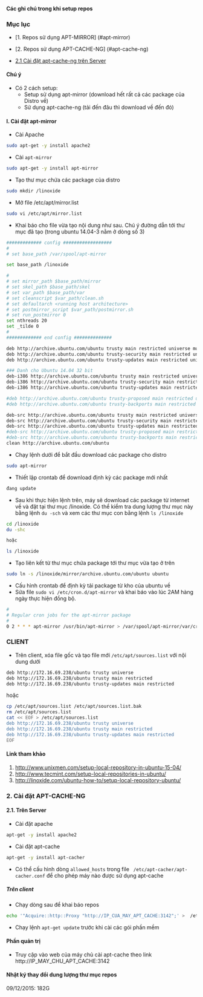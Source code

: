﻿#### Các ghi chú trong khi setup repos

### Mục lục
* [1. Repos sử dụng APT-MIRROR] (#apt-mirror)

* [2. Repos sử dụng APT-CACHE-NG] (#apt-cache-ng)
 * [2.1 Cài đặt apt-cache-ng trên Server](#apt-cache-ng-server)



#### Chú ý

- Có 2 cách setup:
  - Setup sử dụng apt-mirror (download hết rất cả các package của Distro về)
  - Sử dụng apt-cache-ng (tải đến đâu thì download về đến đó)

<a name="apt-mirror"> </a>  
#### I. Cài đặt apt-mirror

- Cài Apache
```sh
sudo apt-get -y install apache2
```

- Cài `apt-mirror`
```sh
sudo apt-get -y install apt-mirror
```

- Tạo thư mục chứa các package của distro 
```sh
sudo mkdir /linoxide
```

- Mở file /etc/apt/mirror.list
```sh
sudo vi /etc/apt/mirror.list
```

- Khai báo cho file vừa tạo nội dung như sau. Chú ý đường dẫn tới thư mục đã tạo (trong ubuntu 14.04-3 nằm ở dòng số 3)
```sh
############# config ##################
#
# set base_path /var/spool/apt-mirror

set base_path /linoxide

#
# set mirror_path $base_path/mirror
# set skel_path $base_path/skel
# set var_path $base_path/var
# set cleanscript $var_path/clean.sh
# set defaultarch <running host architecture>
# set postmirror_script $var_path/postmirror.sh
# set run_postmirror 0
set nthreads 20
set _tilde 0
#
############# end config ##############

deb http://archive.ubuntu.com/ubuntu trusty main restricted universe multiverse
deb http://archive.ubuntu.com/ubuntu trusty-security main restricted universe multiverse
deb http://archive.ubuntu.com/ubuntu trusty-updates main restricted universe multiverse

### Danh cho Ubuntu 14.04 32 bit 
deb-i386 http://archive.ubuntu.com/ubuntu trusty main restricted universe multiverse
deb-i386 http://archive.ubuntu.com/ubuntu trusty-security main restricted universe multiverse
deb-i386 http://archive.ubuntu.com/ubuntu trusty-updates main restricted universe multiverse

#deb http://archive.ubuntu.com/ubuntu trusty-proposed main restricted universe multiverse
#deb http://archive.ubuntu.com/ubuntu trusty-backports main restricted universe multiverse

deb-src http://archive.ubuntu.com/ubuntu trusty main restricted universe multiverse
deb-src http://archive.ubuntu.com/ubuntu trusty-security main restricted universe multiverse
deb-src http://archive.ubuntu.com/ubuntu trusty-updates main restricted universe multiverse
#deb-src http://archive.ubuntu.com/ubuntu trusty-proposed main restricted universe multiverse
#deb-src http://archive.ubuntu.com/ubuntu trusty-backports main restricted universe multiverse
clean http://archive.ubuntu.com/ubuntu
````

- Chạy lệnh dưới để bắt đầu download các package cho distro
```sh
sudo apt-mirror
```


- Thiết lập crontab để download định kỳ các package mới nhất
```sh
đang update
```

- Sau khi thực hiện lệnh trên, máy sẽ download các package từ internet về và đặt tại thư mục /linoxide. Có thể kiểm tra dung lượng thư mục này bằng lệnh `du -sch` và xem các thư mục con bằng lệnh `ls /linoxide`

```sh
cd /linoxide
du -shc

hoặc 

ls /linoxide
```

- Tạo liên kết từ thư mục chứa package tới thư mục vừa tạo ở trên
```sh
sudo ln -s /linoxide/mirror/archive.ubuntu.com/ubuntu ubuntu

```

- Cấu hình crontab để định kỳ tải package từ kho của ubuntu về
- Sửa file `sudo vi /etc/cron.d/apt-mirror` và khai báo vào lúc 2AM hàng ngày thực hiện đồng bộ.

```sh
#
# Regular cron jobs for the apt-mirror package
#
0 2 * * * apt-mirror /usr/bin/apt-mirror > /var/spool/apt-mirror/var/cron.log
```

### CLIENT
- Trên client, xóa file gốc và tạo file mới `/etc/apt/sources.list` với nội dung dưới

```sh
deb http://172.16.69.238/ubuntu trusty universe
deb http://172.16.69.238/ubuntu trusty main restricted
deb http://172.16.69.238/ubuntu trusty-updates main restricted
```

hoặc

```sh
cp /etc/apt/sources.list /etc/apt/sources.list.bak
rm /etc/apt/sources.list 
cat << EOF > /etc/apt/sources.list 
deb http://172.16.69.238/ubuntu trusty universe
deb http://172.16.69.238/ubuntu trusty main restricted
deb http://172.16.69.238/ubuntu trusty-updates main restricted
EOF
```

#### Link tham khảo

1. http://www.unixmen.com/setup-local-repository-in-ubuntu-15-04/
2. http://www.tecmint.com/setup-local-repositories-in-ubuntu/
3. http://linoxide.com/ubuntu-how-to/setup-local-repository-ubuntu/


<a name="apt-cache-ng"> </a>  
### 2. Cài đặt APT-CACHE-NG

<a name="apt-cache-ng-server"> </a> 
#### 2.1. Trên Server 
- Cài đặt apache
```sh
apt-get -y install apache2
```

- Cài đặt apt-cache

```sh
apt-get -y install apt-cacher
```

- Có thể cấu hình dòng `allowed_hosts` trong file ` /etc/apt-cacher/apt-cacher.conf` để cho phép máy nào được sử dụng apt-cache

##### Trên client 
- Chạy dòng sau để khai báo repos
```sh
echo '"Acquire::http::Proxy "http://IP_CUA_MAY_APT_CACHE:3142";' >  /etc/apt/apt.conf.d/01proxy
```
- Chạy lệnh `apt-get update` trước khi cài các gói phần mềm

#### Phần quản trị
- Truy cập vào web của máy chủ cài apt-cache theo link http://IP_MAY_CHU_APT_CACHE:3142



#### Nhật ký  thay đổi dung lượng thư mục repos
09/12/2015: 182G















